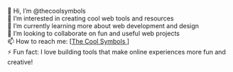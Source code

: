 👋 Hi, I’m @thecoolsymbols  
👀 I’m interested in creating cool web tools and resources  
🌱 I’m currently learning more about web development and design  
💞️ I’m looking to collaborate on fun and useful web projects  
📫 How to reach me: [<a href="thecoolsymbols.com">The Cool Symbols </a>]  
⚡ Fun fact: I love building tools that make online experiences more fun and creative!  

<!---
thecoolsymbols/thecoolsymbols is a ✨ special ✨ repository because its `README.md` (this file) appears on your GitHub profile.
You can click the Preview link to take a look at your changes.
--->

